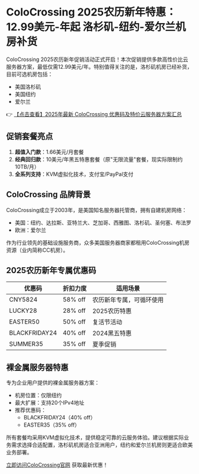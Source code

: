 # ColoCrossing 2025农历新年特惠：12.99美元-年起 洛杉矶-纽约-爱尔兰机房补货

ColoCrossing 2025农历新年促销活动正式开启！本次促销提供多款高性价比云服务器方案，最低仅需12.99美元/年。特别值得关注的是，洛杉矶机房已经补货，目前可选机房包括：

- 美国洛杉矶
- 美国纽约
- 爱尔兰

👉 [【点击查看】2025年最新 ColoCrossing 优惠码及特价云服务器方案汇总](https://bit.ly/ColoCrossing)

## 促销套餐亮点

1. **超值入门款**：1.66美元/月套餐
2. **经典回归款**：10美元/年黑五特惠套餐（原"无限流量"套餐，现实际限制约10TB/月）
3. **全系列支持**：KVM虚拟化技术，支付宝/PayPal支付

## ColoCrossing 品牌背景

ColoCrossing成立于2003年，是美国知名服务器托管商，拥有自建机房网络：

- 美国：纽约、达拉斯、亚特兰大、芝加哥、西雅图、洛杉矶、圣何塞、布法罗
- 欧洲：爱尔兰

作为行业领先的基础设施服务商，众多美国服务器商家都租用ColoCrossing机房资源（业内简称CC机房）。

## 2025农历新年专属优惠码

| 优惠码         | 折扣力度 | 适用场景               |
|----------------|----------|------------------------|
| CNY5824       | 58% off  | 农历新年专属，可循环使用 |
| LUCKY28       | 28% off  | 2025农历特惠           |
| EASTER50      | 50% off  | 复活节活动             |
| BLACKFRIDAY24 | 40% off  | 2024黑五特惠           |
| SUMMER35      | 35% off  | 夏季促销               |

## 裸金属服务器特惠

专为企业用户提供的裸金属服务器方案：

- 机房位置：仅限纽约
- 最大扩展：支持20个IPv4地址
- 推荐优惠码：
  - BLACKFRIDAY24（40% off）
  - EASTER35（35% off）

所有套餐均采用KVM虚拟化技术，提供稳定可靠的云服务体验。建议根据实际业务需求选择合适配置，洛杉矶机房适合亚洲用户，纽约和爱尔兰机房则更适合欧美业务部署。

[立即访问ColoCrossing官网](https://bit.ly/ColoCrossing) 获取最新优惠！